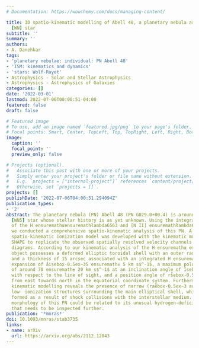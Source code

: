 ```yaml
---
# Documentation: https://wowchemy.com/docs/managing-content/

title: 3D spatio-kinematic modelling of Abell 48, a planetary nebula around a Wolf-Rayet
  [WN] star
subtitle: ''
summary: ''
authors:
- A. Danehkar
tags:
- 'planetary nebulae: individual: PN Abell 48'
- 'ISM: kinematics and dynamics'
- 'stars: Wolf-Rayet'
- Astrophysics - Solar and Stellar Astrophysics
- Astrophysics - Astrophysics of Galaxies
categories: []
date: '2022-03-01'
lastmod: 2022-07-06T00:00:51-04:00
featured: false
draft: false

# Featured image
# To use, add an image named `featured.jpg/png` to your page's folder.
# Focal points: Smart, Center, TopLeft, Top, TopRight, Left, Right, BottomLeft, Bottom, BottomRight.
image:
  caption: ''
  focal_point: ''
  preview_only: false

# Projects (optional).
#   Associate this post with one or more of your projects.
#   Simply enter your project's folder or file name without extension.
#   E.g. `projects = ["internal-project"]` references `content/project/deep-learning/index.md`.
#   Otherwise, set `projects = []`.
projects: []
publishDate: '2022-07-06T04:00:51.294094Z'
publication_types:
- '2'
abstract: The planetary nebula (PN) Abell 48 (PN G029.0+00.4) is around a rare Wolf-Rayet
  [WN5] star whose stellar history is as yet unknown. Using the integral field observations
  of the H ensuremathαensuremathłambda6563 and [N II] ensuremathłambda6584 line emissions,
  we conducted a comprehensive spatio-kinematic analysis of this PN. A three- dimensional
  spatio-kinematic ionization model was developed with the kinematic modelling tool
  SHAPE to replicate the observed spatially resolved velocity channels and position-velocity
  diagrams. According to our kinematic analysis of the H ensuremathα emission, this
  object possesses a deformed elliptic toroidal shell with an outer radius of 23 arcsec
  and a thickness of 15 arcsec associated with an integrated H ensuremathα emission-line
  expansion of åisebox-0.5ex~35 ensuremath± 5 km s$^-1$, a maximum poloidal expansion
  of around 70 ensuremath± 20 km s$^-1$ at an inclination angle of i̊sebox-0.5ex~30°
  with respect to the line of sight, and a position angle of rs̊ebox-0.5ex~130° measured
  from east towards north in the equatorial coordinate system. Furthermore, [N II]
  kinematic modelling reveals the presence of narrow (rae̊box-0.5ex~3 arcsec) exterior
  low- ionization structures surrounding the main elliptical shell, which could have
  formed as a result of shock collisions with the interstellar medium. The torus-shaped
  morphology of this PN could be related to its unusual hydrogen-deficient [WN] nucleus
  that needs to be inspected further.
publication: '*mnras*'
doi: 10.1093/mnras/stab3735
links:
- name: arXiv
  url: https://arxiv.org/abs/2112.12043
---
```

